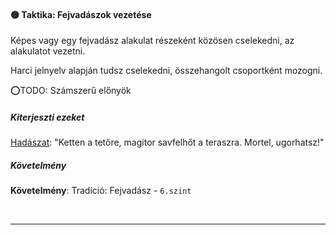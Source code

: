 #### 🟡 Taktika: Fejvadászok vezetése

Képes vagy egy fejvadász alakulat részeként közösen cselekedni, az alakulatot vezetni.

Harci jelnyelv alapján tudsz cselekedni, összehangolt csoportként mozogni.

⭕TODO: Számszerű előnyök

##### Kiterjeszti ezeket

[Hadászat](../kepzettsegek.primer.altalanos/hadaszat.md): "Ketten a tetőre, magitor savfelhőt a teraszra. Mortel, ugorhatsz!"

##### Követelmény

**Követelmény**: Tradíció: Fejvadász - `6.szint`

<br />

---
